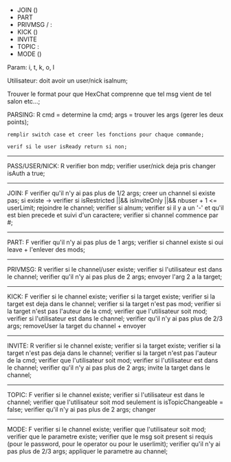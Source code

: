 - JOIN <channel> (<password>)
- PART <channel>
- PRIVMSG <nickname>/<channel> : <msg>
- KICK <channel> <nickname> (<reason>)
- INVITE <nickname> <channel>
- TOPIC <channel> : <msg>
- MODE <channel> <param> (<msg>)

Param: i, t, k, o, l

Utilisateur: doit avoir un user/nick isalnum;


Trouver le format pour que HexChat comprenne que tel msg vient de tel salon etc...;


PARSING: R  <!-- done -->
	cmd = determine la cmd;
	args = trouver les args (gerer les deux points);

	remplir switch case et creer les fonctions pour chaque commande;

	verif si le user isReady return si non;

__________________________________________

PASS/USER/NICK: R <!-- done -->
	verifier bon mdp;
	verifier user/nick deja pris
	changer isAuth a true;
__________________________________________

JOIN: F
	verifier qu'il n'y ai pas plus de 1/2 args;
	creer un channel si existe pas;
	si existe -> verifier si isRestricted ||&& isInviteOnly ||&& nbuser + 1 <= userLimit;
	rejoindre le channel;
	verifier si alnum;
	verifier si il y a un '-' et qu'il est bien precede et suivi d'un caractere;
	verifier si channel commence par #;
__________________________________________

PART: F
	verifier qu'il n'y ai pas plus de 1 args;
	verifier si channel existe si oui leave + l'enlever des mods;
__________________________________________

PRIVMSG: R <!-- done -->
	verifier si le channel/user existe;
	verifier si l'utilisateur est dans le channel;
	verifier qu'il n'y ai pas plus de 2 args;
	envoyer l'arg 2 a la target;
__________________________________________

KICK: F
	verifier si le channel existe;
	verifier si la target existe;
	verifier si la target est deja dans le channel;
	verifier si la target n'est pas mod;
	verifier si la target n'est pas l'auteur de la cmd;
	verifier que l'utilisateur soit mod;
	verifier si l'utilisateur est dans le channel;
	verifier qu'il n'y ai pas plus de 2/3 args;
	removeUser la target du channel + envoyer
__________________________________________

INVITE: R
	verifier si le channel existe;
	verifier si la target existe;
	verifier si la target n'est pas deja dans le channel;
	verifier si la target n'est pas l'auteur de la cmd;
	verifier que l'utilisateur soit mod;
	verifier si l'utilisateur est dans le channel;
	verifier qu'il n'y ai pas plus de 2 args;
	invite la target dans le channel;
__________________________________________

TOPIC: F
	verifier si le channel existe;
	verifier si l'utilisateur est dans le channel;
	verifier que l'utilisateur soit mod seulement is isTopicChangeable = false;
	verifier qu'il n'y ai pas plus de 2 args;
	changer
__________________________________________

MODE: F
	verifier si le channel existe;
	verifier que l'utilisateur soit mod;
	verifier que le parametre existe;
	verifier que le msg soit present si requis (pour le password, pour le operator ou pour le userlimit);
	verifier qu'il n'y ai pas plus de 2/3 args;
	appliquer le parametre au channel;



